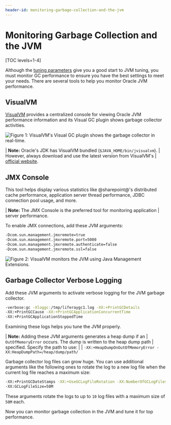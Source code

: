 ```yaml
---
header-id: monitoring-garbage-collection-and-the-jvm
---
```


# Monitoring Garbage Collection and the JVM

[TOC levels=1-4]

Although the 
[tuning parameters](/docs/7-2/deploy/-/knowledge_base/d/tuning-guidelines)
give you a good start to JVM tuning, you must monitor GC performance to ensure
you have the best settings to meet your needs. There are several tools to help
you monitor Oracle JVM performance. 

## VisualVM

[VisualVM](https://visualvm.github.io/)
provides a centralized console for viewing Oracle JVM performance information
and its Visual GC plugin shows garbage collector activities.

![Figure 1: VisualVM's Visual GC plugin shows the garbage collector in real-time.](../../images-dxp/visual-vm-gc.png)

| **Note:** Oracle's JDK has VisualVM bundled (`$JAVA_HOME/bin/jvisualvm`).
| However, always download and use the latest version from VisualVM's
| [official website](https://visualvm.github.io/).

## JMX Console

This tool helps display various statistics like @sharepoint@'s distributed cache
performance, application server thread performance, JDBC connection pool usage,
and more. 

| **Note:** The JMX Console is the preferred tool for monitoring application 
| server performance.

To enable JMX connections, add these JVM arguments:

```bash
-Dcom.sun.management.jmxremote=true
-Dcom.sun.management.jmxremote.port=5000
-Dcom.sun.management.jmxremote.authenticate=false
-Dcom.sun.management.jmxremote.ssl=false
```

![Figure 2: VisualVM monitors the JVM using Java Management Extensions.](../../images-dxp/visual-vm-jmx.png)

## Garbage Collector Verbose Logging

Add these JVM arguments to activate verbose logging for the JVM garbage
collector.

```bash
-verbose:gc -Xloggc:/tmp/liferaygc1.log -XX:+PrintGCDetails 
-XX:+PrintGCCause -XX:+PrintGCApplicationConcurrentTime 
-XX:+PrintGCApplicationStoppedTime
```

Examining these logs helps you tune the JVM properly. 

| **Note:** Adding these JVM arguments generates a heap dump if an
| `OutOfMemoryError` occurs. The dump is written to the heap dump path 
| specified. Specify the path to use:
| 
| `-XX:+HeapDumpOnOutOfMemoryError -XX:HeapDumpPath=/heap/dump/path/`

Garbage collector log files can grow huge. You can use additional arguments like
the following ones to rotate the log to a new log file when the current log
file reaches a maximum size: 

```bash
-XX:+PrintGCDateStamps -XX:+UseGCLogFileRotation -XX:NumberOfGCLogFiles=10 
-XX:GCLogFileSize=50M
```

These arguments rotate the logs to up to `10` log files with a maximum size of
`50M` each. 

Now you can monitor garbage collection in the JVM and tune it for top
performance. 
